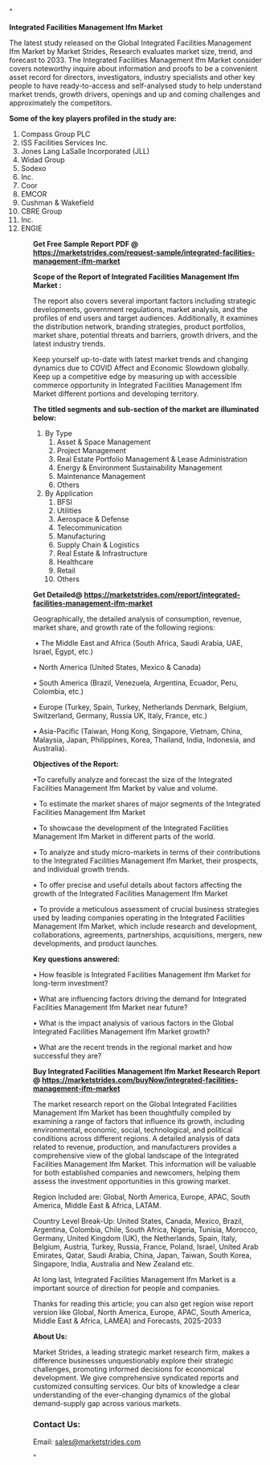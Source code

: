 "<p><strong>Integrated Facilities Management Ifm Market</strong></p>
<p>The latest study released on the Global Integrated Facilities Management Ifm Market by Market Strides, Research evaluates market size, trend, and forecast to 2033. The Integrated Facilities Management Ifm Market consider covers noteworthy inquire about information and proofs to be a convenient asset record for directors, investigators, industry specialists and other key people to have ready-to-access and self-analysed study to help understand market trends, growth drivers, openings and up and coming challenges and approximately the competitors.</p>
<p><strong> Some of the key players profiled in the study are: </strong></p>
<p><ol><li>
Compass Group PLC</li><li>ISS Facilities Services Inc.</li><li>Jones Lang LaSalle Incorporated (JLL)</li><li>Widad Group</li><li>Sodexo</li><li>Inc.</li><li>Coor</li><li>EMCOR</li><li>Cushman & Wakefield</li><li>CBRE Group</li><li>Inc.</li><li>ENGIE

</li><ol></p>
<p><strong>Get Free Sample Report PDF @ <a href=https://marketstrides.com/request-sample/integrated-facilities-management-ifm-market>https://marketstrides.com/request-sample/integrated-facilities-management-ifm-market</a></strong></p>
<p><strong> Scope of the Report of Integrated Facilities Management Ifm Market : </strong></p>
<p>The report also covers several important factors including strategic developments, government regulations, market analysis, and the profiles of end users and target audiences. Additionally, it examines the distribution network, branding strategies, product portfolios, market share, potential threats and barriers, growth drivers, and the latest industry trends.</p>
<p>Keep yourself up-to-date with latest market trends and changing dynamics due to COVID Affect and Economic Slowdown globally. Keep up a competitive edge by measuring up with accessible commerce opportunity in Integrated Facilities Management Ifm Market different portions and developing territory.</p>
<p><strong> The titled segments and sub-section of the market are illuminated below: </strong></p>
<p><ol><li>By Type<ol><li>Asset & Space Management</li><li>Project Management</li><li>Real Estate Portfolio Management & Lease Administration</li><li>Energy & Environment Sustainability Management</li><li>Maintenance Management</li><li>Others</li></ol></li><li>By Application<ol><li>BFSI</li><li>Utilities</li><li>Aerospace & Defense</li><li>Telecommunication</li><li>Manufacturing</li><li>Supply Chain & Logistics</li><li>Real Estate & Infrastructure</li><li>Healthcare</li><li>Retail</li><li>Others</li></ol></li></ol></p>
<p><strong>Get Detailed@ <a href=https://marketstrides.com/report/integrated-facilities-management-ifm-market>https://marketstrides.com/report/integrated-facilities-management-ifm-market</a></strong></p>
<p>Geographically, the detailed analysis of consumption, revenue, market share, and growth rate of the following regions:</p>
<p>&nbsp;&bull; The Middle East and Africa (South Africa, Saudi Arabia, UAE, Israel, Egypt, etc.)</p>
<p>&bull; North America (United States, Mexico &amp; Canada)</p>
<p>&bull; South America (Brazil, Venezuela, Argentina, Ecuador, Peru, Colombia, etc.)</p>
<p>&bull; Europe (Turkey, Spain, Turkey, Netherlands Denmark, Belgium, Switzerland, Germany, Russia UK, Italy, France, etc.)</p>
<p>&bull; Asia-Pacific (Taiwan, Hong Kong, Singapore, Vietnam, China, Malaysia, Japan, Philippines, Korea, Thailand, India, Indonesia, and Australia).</p>
<p><strong>Objectives of the Report: </strong></p>
<p>&bull;To carefully analyze and forecast the size of the Integrated Facilities Management Ifm Market by value and volume.</p>
<p>&bull; To estimate the market shares of major segments of the Integrated Facilities Management Ifm Market</p>
<p>&bull; To showcase the development of the Integrated Facilities Management Ifm Market in different parts of the world.</p>
<p>&bull; To analyze and study micro-markets in terms of their contributions to the Integrated Facilities Management Ifm Market, their prospects, and individual growth trends.</p>
<p>&bull; To offer precise and useful details about factors affecting the growth of the Integrated Facilities Management Ifm Market</p>
<p>&bull; To provide a meticulous assessment of crucial business strategies used by leading companies operating in the Integrated Facilities Management Ifm Market, which include research and development, collaborations, agreements, partnerships, acquisitions, mergers, new developments, and product launches.</p>
<p><strong>Key questions answered: </strong></p>
<p>&bull; How feasible is Integrated Facilities Management Ifm Market for long-term investment?</p>
<p>&bull; What are influencing factors driving the demand for Integrated Facilities Management Ifm Market near future?</p>
<p>&bull; What is the impact analysis of various factors in the Global Integrated Facilities Management Ifm Market growth?</p>
<p>&bull; What are the recent trends in the regional market and how successful they are?</p>
<p><strong>Buy Integrated Facilities Management Ifm Market Research Report @&nbsp;<a href=https://marketstrides.com/buyNow/integrated-facilities-management-ifm-market>https://marketstrides.com/buyNow/integrated-facilities-management-ifm-market</a></strong></p>
<p>The market research report on the Global Integrated Facilities Management Ifm Market has been thoughtfully compiled by examining a range of factors that influence its growth, including environmental, economic, social, technological, and political conditions across different regions. A detailed analysis of data related to revenue, production, and manufacturers provides a comprehensive view of the global landscape of the Integrated Facilities Management Ifm Market. This information will be valuable for both established companies and newcomers, helping them assess the investment opportunities in this growing market.</p>
<p>Region Included are: Global, North America, Europe, APAC, South America, Middle East &amp; Africa, LATAM.</p>
<p>Country Level Break-Up: United States, Canada, Mexico, Brazil, Argentina, Colombia, Chile, South Africa, Nigeria, Tunisia, Morocco, Germany, United Kingdom (UK), the Netherlands, Spain, Italy, Belgium, Austria, Turkey, Russia, France, Poland, Israel, United Arab Emirates, Qatar, Saudi Arabia, China, Japan, Taiwan, South Korea, Singapore, India, Australia and New Zealand etc.</p>
<p>At long last, Integrated Facilities Management Ifm Market is a important source of direction for people and companies.</p>
<p>Thanks for reading this article; you can also get region wise report version like Global, North America, Europe, APAC, South America, Middle East &amp; Africa, LAMEA) and Forecasts, 2025-2033</p>
<p><strong>About Us: </strong></p>
<p>Market Strides, a leading strategic market research firm, makes a difference businesses unquestionably explore their strategic challenges, promoting informed decisions for economical development. We give comprehensive syndicated reports and customized consulting services. Our bits of knowledge a clear understanding of the ever-changing dynamics of the global demand-supply gap across various markets.</p>
<h3>Contact Us:</h3>
<p>Email: <a href=mailto:sales@marketstrides.com>sales@marketstrides.com</a></p>"
